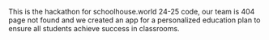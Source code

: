 This is the hackathon for schoolhouse.world 24-25 code, our team is 404 page not found and we created an app for a personalized education plan to ensure all students achieve success in classrooms.
